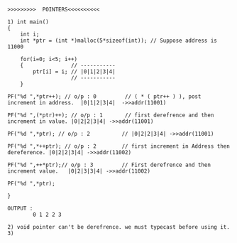 	>>>>>>>>>  POINTERS<<<<<<<<<<

	1) int main()
	{
		int i;
		int *ptr = (int *)malloc(5*sizeof(int)); // Suppose address is 11000

		for(i=0; i<5; i++)
		{               // -----------
			ptr[i] = i; // |0|1|2|3|4|
						// -----------
		}

	PF("%d ",*ptr++); // o/p : 0         // ( * ( ptr++ ) ), post increment in address.  |0|1|2|3|4|  ->>addr(11001)

	PF("%d ",(*ptr)++); // o/p : 1       // first derefrence and then increment in value. |0|2|2|3|4| ->>addr(11001)

	PF("%d ",*ptr); // o/p : 2          // |0|2|2|3|4| ->>addr(11001)

	PF("%d ",*++ptr); // o/p : 2        // first increment in Address then dereference. |0|2|2|3|4| ->>addr(11002)

	PF("%d ",++*ptr);// o/p : 3         // First derefrence and then increment value.   |0|2|3|3|4| ->>addr(11002)

	PF("%d ",*ptr);

	}

	OUTPUT :
			0 1 2 2 3
			
	2) void pointer can't be derefrence. we must typecast before using it. 
	3)
